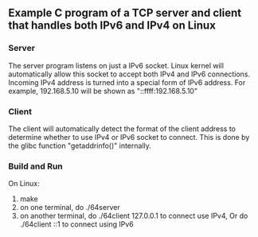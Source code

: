 ## Example C program of a TCP server and client that handles both IPv6 and IPv4 on Linux

### Server
The server program listens on just a IPv6 socket. Linux kernel will automatically allow
this socket to accept both IPv4 and IPv6 connections. Incoming IPv4 address is turned 
into a special form of IPv6 address. For example, 192.168.5.10 will be shown as 
"::ffff:192.168.5.10"


### Client
The client will automatically detect the format of the client address to determine 
whether to use IPv4 or IPv6 socket to connect. This is done by the glibc function
"getaddrinfo()" internally.

### Build and Run
On Linux:

1. make
2. on one terminal, do ./64server
3. on another terminal, do ./64client 127.0.0.1 to connect use IPv4, Or do
   ./64client ::1 to connect using IPv6
